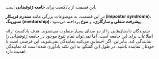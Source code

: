 این قسمت از پادکست برای **جامعه ژئوفضایی** است.

در این قسمت، به موضوعات بزرگی مانند **سندرم فریبکار (imposter syndrome)**، **منتورینگ (mentorship)**، **پیشرفت شغلی و سازگاری**، و **تنوع** پرداخته می‌شود.

شنوندگان داستان‌هایی را از دو صدای بسیار متفاوت می‌شنوند. هدف پادکست ارائه اطلاعات برای این جامعه است، اما نمی‌تواند تمام تنوع موجود در جامعه ژئوفضایی را نمایندگی کند. بنابراین، اگر احساس می‌کنید نمایندگی نمی‌شوید، این فرصتی است تا خودتان نماینده باشید. در طول این گفتگو، به این نکته یادآوری شده است که نمایندگی اهمیت دارد.
